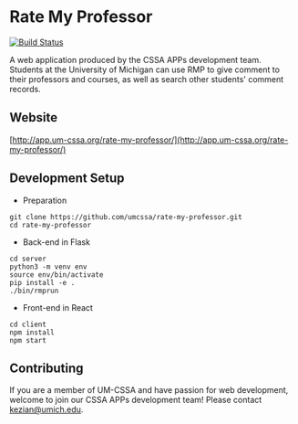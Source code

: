 # Rate My Professor
[![Build Status](https://travis-ci.com/umcssa/rate-my-professor.svg?branch=master)](https://travis-ci.com/umcssa/rate-my-professor)

A web application produced by the CSSA APPs development team. Students at the University of Michigan can use RMP to give comment to their professors and courses, as well as search other students' comment records.

## Website
[http://app.um-cssa.org/rate-my-professor/](http://app.um-cssa.org/rate-my-professor/)

## Development Setup
* Preparation
```
git clone https://github.com/umcssa/rate-my-professor.git
cd rate-my-professor
```
* Back-end in Flask
```
cd server
python3 -m venv env
source env/bin/activate
pip install -e .
./bin/rmprun
```
* Front-end in React
```
cd client
npm install
npm start
```

## Contributing
If you are a member of UM-CSSA and have passion for web development, welcome to join our CSSA APPs development team! Please contact [kezian@umich.edu](mailto://kezian@umich.edu).
